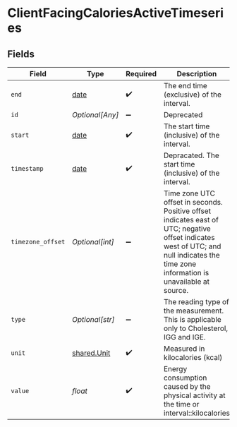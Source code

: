 # ClientFacingCaloriesActiveTimeseries


## Fields

| Field                                                                                                                                                                                 | Type                                                                                                                                                                                  | Required                                                                                                                                                                              | Description                                                                                                                                                                           |
| ------------------------------------------------------------------------------------------------------------------------------------------------------------------------------------- | ------------------------------------------------------------------------------------------------------------------------------------------------------------------------------------- | ------------------------------------------------------------------------------------------------------------------------------------------------------------------------------------- | ------------------------------------------------------------------------------------------------------------------------------------------------------------------------------------- |
| `end`                                                                                                                                                                                 | [date](https://docs.python.org/3/library/datetime.html#date-objects)                                                                                                                  | :heavy_check_mark:                                                                                                                                                                    | The end time (exclusive) of the interval.                                                                                                                                             |
| `id`                                                                                                                                                                                  | *Optional[Any]*                                                                                                                                                                       | :heavy_minus_sign:                                                                                                                                                                    | Deprecated                                                                                                                                                                            |
| `start`                                                                                                                                                                               | [date](https://docs.python.org/3/library/datetime.html#date-objects)                                                                                                                  | :heavy_check_mark:                                                                                                                                                                    | The start time (inclusive) of the interval.                                                                                                                                           |
| `timestamp`                                                                                                                                                                           | [date](https://docs.python.org/3/library/datetime.html#date-objects)                                                                                                                  | :heavy_check_mark:                                                                                                                                                                    | Depracated. The start time (inclusive) of the interval.                                                                                                                               |
| `timezone_offset`                                                                                                                                                                     | *Optional[int]*                                                                                                                                                                       | :heavy_minus_sign:                                                                                                                                                                    | Time zone UTC offset in seconds. Positive offset indicates east of UTC; negative offset indicates west of UTC; and null indicates the time zone information is unavailable at source. |
| `type`                                                                                                                                                                                | *Optional[str]*                                                                                                                                                                       | :heavy_minus_sign:                                                                                                                                                                    | The reading type of the measurement. This is applicable only to Cholesterol, IGG and IGE.                                                                                             |
| `unit`                                                                                                                                                                                | [shared.Unit](../../models/shared/unit.md)                                                                                                                                            | :heavy_check_mark:                                                                                                                                                                    | Measured in kilocalories (kcal)                                                                                                                                                       |
| `value`                                                                                                                                                                               | *float*                                                                                                                                                                               | :heavy_check_mark:                                                                                                                                                                    | Energy consumption caused by the physical activity at the time or interval::kilocalories                                                                                              |